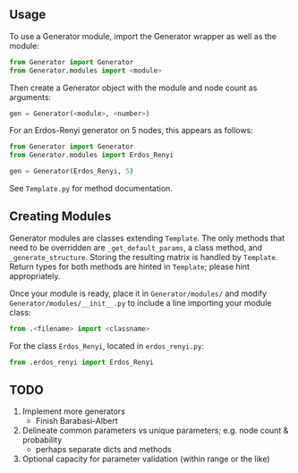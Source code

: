 Usage
---
To use a Generator module, import the Generator wrapper as well as the module:

```python
from Generator import Generator
from Generator.modules import <module>
```

Then create a Generator object with the module and node count as arguments:

```python
gen = Generator(<module>, <number>)
```
For an Erdos-Renyi generator on 5 nodes, this appears as follows:

```python
from Generator import Generator
from Generator.modules import Erdos_Renyi

gen = Generator(Erdos_Renyi, 5)
```

See `Template.py` for method documentation.

Creating Modules
---
Generator modules are classes extending `Template`. The only methods that need 
to be overridden are `_get_default_params`, a class method, and 
`_generate_structure`.  Storing the resulting matrix is handled by `Template`.  
Return types for both methods are hinted in `Template`; please hint 
appropriately.

Once your module is ready, place it in `Generator/modules/` and modify 
`Generator/modules/__init__.py` to include a line importing your module class:

```python
from .<filename> import <classname>
```

For the class `Erdos_Renyi`, located in `erdos_renyi.py`:

```python
from .erdos_renyi import Erdos_Renyi
```

TODO
---
1. Implement more generators
	* Finish Barabasi-Albert
2. Delineate common parameters vs unique parameters; e.g. node count & 
   probability
	* perhaps separate dicts and methods
3. Optional capacity for parameter validation (within range or the like)
